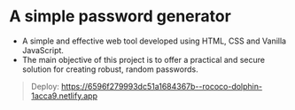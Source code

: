 # A simple password generator

* A simple and effective web tool developed using HTML, CSS and Vanilla JavaScript.
* The main objective of this project is to offer a practical and secure solution for creating robust, random passwords.
  

> Deploy: https://6596f279993dc51a1684367b--rococo-dolphin-1acca9.netlify.app
